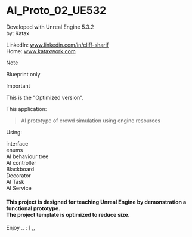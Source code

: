 # AI_Proto_02_UE532
Developed with Unreal Engine 5.3.2 <br> 
by: Katax

LinkedIn: www.linkedin.com/in/cliff-sharif<br> 
Home: www.kataxwork.com<br> 

> [!NOTE]
> Blueprint only

> [!IMPORTANT]
> This is the "Optimized version".

This application:

>AI prototype of crowd simulation
>using engine resources 

Using:

interface<br>
enums<br>
AI behaviour tree <br>
AI controller<br>
Blackboard<br>
Decorator<br>
AI Task<br>
AI Service<br>

<h4> This project is designed for teaching Unreal Engine by demonstration a functional prototype. <br> The project template is optimized to reduce size.  </h4>

Enjoy .. : ] ,, 
